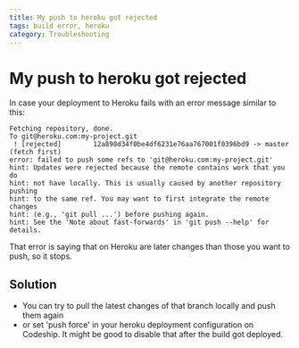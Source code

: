 ```yaml
---
title: My push to heroku got rejected
tags: build error, heroku
category: Troubleshooting
---
```


# My push to heroku got rejected

In case your deployment to Heroku fails with an error message similar to this:

~~~
Fetching repository, done.
To git@heroku.com:my-project.git
 ! [rejected]        12a898d34f0be4df6231e76aa767001f0396bd9 -> master (fetch first)
error: failed to push some refs to 'git@heroku.com:my-project.git'
hint: Updates were rejected because the remote contains work that you do
hint: not have locally. This is usually caused by another repository pushing
hint: to the same ref. You may want to first integrate the remote changes
hint: (e.g., 'git pull ...') before pushing again.
hint: See the 'Note about fast-forwards' in 'git push --help' for details.
~~~

That error is saying that on Heroku are later changes than those you want to push, so it stops.

## Solution

+ You can try to pull the latest changes of that branch locally and push them again
+ or set 'push force' in your heroku deployment configuration on Codeship. It might be good to disable that after the build got deployed.

